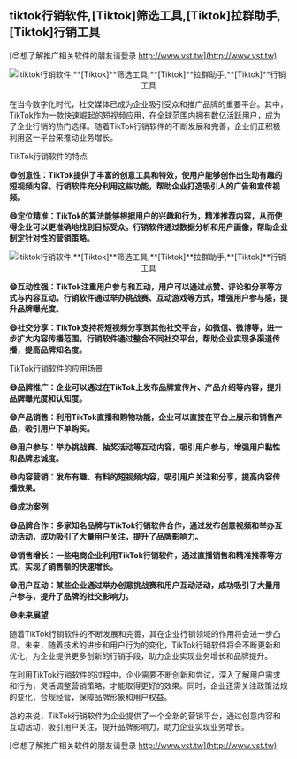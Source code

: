 ## **tiktok行销软件,**[Tiktok]**筛选工具,**[Tiktok]**拉群助手,**[Tiktok]**行销工具**

[😍想了解推广相关软件的朋友请登录 http://www.vst.tw](http://www.vst.tw)

 <center><img src="https://vst.tw/MP4/tuiguang/png/1.png" alt="tiktok行销软件,**[Tiktok]**筛选工具,**[Tiktok]**拉群助手,**[Tiktok]**行销工具"></center>

在当今数字化时代，社交媒体已成为企业吸引受众和推广品牌的重要平台。其中，TikTok作为一款快速崛起的短视频应用，在全球范围内拥有数亿活跃用户，成为了企业行销的热门选择。随着TikTok行销软件的不断发展和完善，企业们正积极利用这一平台来推动业务增长。

TikTok行销软件的特点

**😄创意性：TikTok提供了丰富的创意工具和特效，使用户能够创作出生动有趣的短视频内容。行销软件充分利用这些功能，帮助企业打造吸引人的广告和宣传视频。**

**😄定位精准：TikTok的算法能够根据用户的兴趣和行为，精准推荐内容，从而使得企业可以更准确地找到目标受众。行销软件通过数据分析和用户画像，帮助企业制定针对性的营销策略。**

 <center><img src="https://vst.tw/MP4/tuiguang/png/4.png" alt="tiktok行销软件,**[Tiktok]**筛选工具,**[Tiktok]**拉群助手,**[Tiktok]**行销工具"></center>

**😄互动性强：TikTok注重用户参与和互动，用户可以通过点赞、评论和分享等方式与内容互动。行销软件通过举办挑战赛、互动游戏等方式，增强用户参与感，提升品牌曝光度。**

**😄社交分享：TikTok支持将短视频分享到其他社交平台，如微信、微博等，进一步扩大内容传播范围。行销软件通过整合不同社交平台，帮助企业实现多渠道传播，提高品牌知名度。**

TikTok行销软件的应用场景

**😄品牌推广：企业可以通过在TikTok上发布品牌宣传片、产品介绍等内容，提升品牌曝光度和认知度。**

**😄产品销售：利用TikTok直播和购物功能，企业可以直接在平台上展示和销售产品，吸引用户下单购买。**

**😄用户参与：举办挑战赛、抽奖活动等互动内容，吸引用户参与，增强用户黏性和品牌忠诚度。**

**😄内容营销：发布有趣、有料的短视频内容，吸引用户关注和分享，提高内容传播效果。**

**😄成功案例**

**😄品牌合作：多家知名品牌与TikTok行销软件合作，通过发布创意视频和举办互动活动，成功吸引了大量用户关注，提升了品牌影响力。**

**😄销售增长：一些电商企业利用TikTok行销软件，通过直播销售和精准推荐等方式，实现了销售额的快速增长。**

**😄用户互动：某些企业通过举办创意挑战赛和用户互动活动，成功吸引了大量用户参与，提升了品牌的社交影响力。**

**😄未来展望**

随着TikTok行销软件的不断发展和完善，其在企业行销领域的作用将会进一步凸显。未来，随着技术的进步和用户行为的变化，TikTok行销软件将会不断更新和优化，为企业提供更多创新的行销手段，助力企业实现业务增长和品牌提升。

在利用TikTok行销软件的过程中，企业需要不断创新和尝试，深入了解用户需求和行为，灵活调整营销策略，才能取得更好的效果。同时，企业还需关注政策法规的变化，合规经营，保障品牌形象和用户权益。

总的来说，TikTok行销软件为企业提供了一个全新的营销平台，通过创意内容和互动活动，吸引用户关注，提升品牌影响力，助力企业实现业务增长。

[😍想了解推广相关软件的朋友请登录 http://www.vst.tw](http://www.vst.tw)



